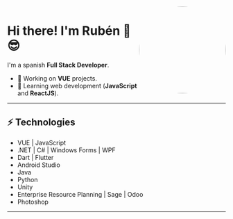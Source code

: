<img align='right' src='https://user-images.githubusercontent.com/67047753/211030889-5ec410eb-913b-48fe-8b4d-bca9c7bbebd8.png' width='200"' height='auto' style='border-radius:50%'>
<h1>Hi there! I'm Rubén 👋 😎</h1>

I'm a spanish <strong>Full Stack Developer</strong>.

- 🔭 Working on <strong>VUE</strong> projects.
- 🌱 Learning web development (<strong>JavaScript</strong> and <strong>ReactJS</strong>).
<hr/>

<h2>⚡ Technologies</h2>
<ul>
  <li>VUE | JavaScript</li>
  <li>.NET | C# | Windows Forms | WPF </li>
  <li>Dart | Flutter</li>
  <li>Android Studio</li>
  <li>Java</li>
  <li>Python </li>
  <li>Unity</li>
  <li>Enterprise Resource Planning | Sage | Odoo</li>
  <li>Photoshop </li>
</ul>
<hr/>
<!--
**Rubxnb/Rubxnb** is a ✨ _special_ ✨ repository because its `README.md` (this file) appears on your GitHub profile.

Here are some ideas to get you started:
<code><img src='https://img.freepik.com/iconos-gratis/androide_318-674214.jpg?w=2000' width='20"' height='auto' style='border-radius:50%'></code>
- 🔭 I’m currently working on ...
- 🌱 I’m currently learning ...
- 👯 I’m looking to collaborate on ...
- 🤔 I’m looking for help with ...
- 💬 Ask me about ...
- 📫 How to reach me: ...
- 😄 Pronouns: ...
- ⚡ Fun fact: ...
-->
